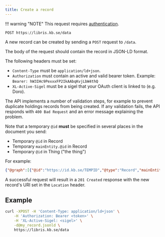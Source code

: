 ```yaml
---
title: Create a record
---
```

!!! warning "NOTE"
    This request requires [authentication](../howto/auth.md).

```
POST https://libris.kb.se/data
```

A new record can be created by sending a `POST` request to `/data`.

The body of the request should contain the record in JSON-LD format.

The following headers must be set:

* `Content-Type` must be `application/ld+json`.
* `Authorization` must contain an active and valid bearer token. Example: `Bearer: hW3IHc9PexxxFP2IkAAbqKvjLbW4thQ`
* `XL-Active-Sigel` must be a sigel that your OAuth client is linked to (e.g. Doro).

The API implements a number of validation steps, for example to prevent duplicate holdings records from being created. If any validation fails, the API responds with `400 Bad Request` and an error message explaining the problem.

Note that a temporary `@id` **must** be specified in several places in the document you send:

* Temporary `@id` in Record
* Temporary `mainEntity.@id` in Record
* Temporary `@id` in Thing ("the thing")

For example:

```json title="JSON-LD"
{"@graph":[{"@id":"https://id.kb.se/TEMPID","@type":"Record","mainEntity":{"@id":"https://id.kb.se/TEMPID#it"}},{"@id":"https://id.kb.se/TEMPID#it","@type":"Person","familyName":"Testing"}]}
```

A successful request will result in a `201 Created` response with the new record's URI set in the `Location` header.

## Example

```bash title="Shell"
curl -XPOST -H 'Content-Type: application/ld+json' \
    -H 'Authorization: Bearer <token>' \
    -H 'XL-Active-Sigel: <sigel>' \
    -d@my_record.jsonld \
    https://libris.kb.se/data
``` 